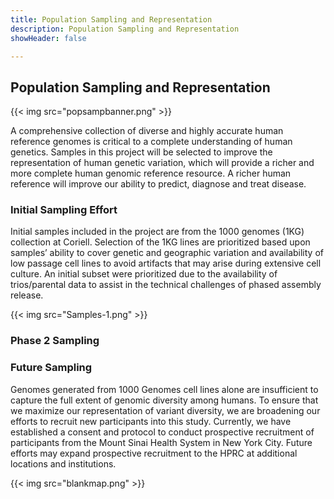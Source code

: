 ```yaml
---
title: Population Sampling and Representation
description: Population Sampling and Representation
showHeader: false

---
```


## Population Sampling and Representation

<div class="release">

{{< img src="popsampbanner.png" >}}

A comprehensive collection of diverse and highly accurate human reference genomes is critical to a complete understanding of human genetics. Samples in this project will be selected to improve the representation of human genetic variation, which will provide a richer and more complete human genomic reference resource. A richer human reference will improve our ability to predict, diagnose and treat disease.

### Initial Sampling Effort

Initial samples included in the project are from the 1000 genomes (1KG) collection at Coriell. Selection of the 1KG lines are prioritized based upon samples’ ability to cover genetic and geographic variation and availability of low passage cell lines to avoid artifacts that may arise during extensive cell culture.  An initial subset were prioritized due to the availability of trios/parental data to assist in the technical challenges of phased assembly release.

{{< img src="Samples-1.png" >}}

### Phase 2 Sampling

### Future Sampling

Genomes generated from 1000 Genomes cell lines alone are insufficient to capture the full extent of genomic diversity among humans. To ensure that we maximize our representation of variant diversity, we are broadening our efforts to recruit new participants into this study. Currently, we have established a consent and protocol to conduct prospective recruitment of participants from the Mount Sinai Health System in New York City. Future efforts may expand prospective recruitment to the HPRC at additional locations and institutions.

{{< img src="blankmap.png" >}}

</div>
